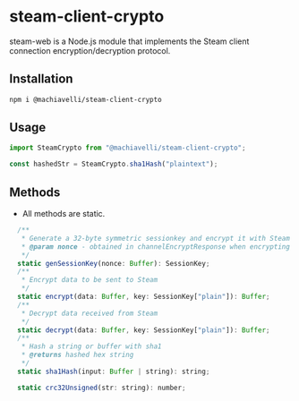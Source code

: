 # steam-client-crypto

steam-web is a Node.js module that implements the Steam client connection encryption/decryption protocol.

## Installation

```sh
npm i @machiavelli/steam-client-crypto
```

## Usage
```javascript
import SteamCrypto from "@machiavelli/steam-client-crypto";

const hashedStr = SteamCrypto.sha1Hash("plaintext");
```

## Methods

- All methods are static.

```javascript
  /**
   * Generate a 32-byte symmetric sessionkey and encrypt it with Steam's public "System" key.
   * @param nonce - obtained in channelEncryptResponse when encrypting connection to Steam
   */
  static genSessionKey(nonce: Buffer): SessionKey;
  /**
   * Encrypt data to be sent to Steam
   */
  static encrypt(data: Buffer, key: SessionKey["plain"]): Buffer;
  /**
   * Decrypt data received from Steam
   */
  static decrypt(data: Buffer, key: SessionKey["plain"]): Buffer;
  /**
   * Hash a string or buffer with sha1
   * @returns hashed hex string
   */
  static sha1Hash(input: Buffer | string): string;

  static crc32Unsigned(str: string): number;
```
